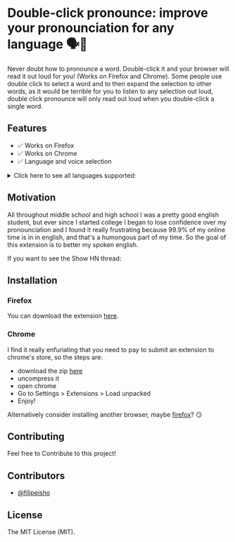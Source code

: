# Double-click pronounce: improve your pronounciation for any language 🗣🦻

Never doubt how to pronounce a word. Double-click it and your browser will read it out loud for you! (Works on Firefox and Chrome). Some people use double click to select a word and to then expand the selection to other words, as it would be terrible for you to listen to any selection out loud, double click pronounce will only read out loud when you double-click a single word.

## Features
- ✅ Works on Firefox
- ✅ Works on Chrome
- ✅ Language and voice selection

<details><summary>Click here to see all languages supported:</summary>
<p>


  - "en-US"
  - "it-IT"
  - "sv-SE"
  - "fr-CA" 
  - "de-DE"    
  - "he-IL"
  - "id-ID"
  - "en-GB"
  - "es-AR"
  - "nl-BE"
  - "en-scotland"
  - "en-US"
  - "ro-RO"
  - "pt-PT"
  - "es-ES"
  - "es-MX"
  - "th-TH"
  - "en-AU"
  - "ja-JP"
  - "sk-SK"
  - "hi-IN"
  - "it-IT"
  - "pt-BR"
  - "ar-SA"
  - "hu-HU"
  - "zh-TW"
  - "el-GR"
  - "ru-RU"
  - "en-IE"
  - "es-ES"
  - "nb-NO"
  - "es-MX"
  - "en-IN"
  - "en-US"
  - "da-DK"
  - "fi-FI"
  - "zh-HK"
  - "en-ZA"
  - "fr-FR"
  - "zh-CN"
  - "en-IN"
  - "en-US"
  - "nl-NL"
  - "tr-TR"
  - "ko-KR"
  - "ru-RU"
  - "pl-PL"
  - "cs-CZ"

</p>
</details>



## Motivation
All throughout middle school and high school I was a pretty good english student, but ever since I started college I began to lose confidence over my pronounciation and I found it really frustrating because 99.9% of my online time is in in english, and that's a humongous part of my time. So the goal of this extension is to better my spoken english.

If you want to see the Show HN thread:

## Installation

### Firefox

You can download the extension [here](https://addons.mozilla.org/en-US/firefox/addon/double-click-pronounce/).

### Chrome

I find it really enfuriating that you need to pay to submit an extension to chrome's store, so the steps are:
  - download the zip [here](https://github.com/filipeisho/pronounce/releases/latest)
  - uncompress it
  - open chrome
  - Go to Settings > Extensions > Load unpacked
  - Enjoy!
  
Alternatively consider installing another browser, maybe [firefox](https://www.mozilla.org/en-US/firefox/new/)? 😏

## Contributing

Feel free to Contribute to this project!

## Contributors

-   [@filipeisho](https://github.com/filipeisho)

## License

The MIT License (MIT).
